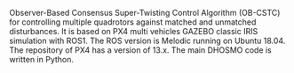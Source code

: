 Observer-Based Consensus Super-Twisting Control Algorithm (OB-CSTC)  for controlling multiple quadrotors against matched and unmatched disturbances. It is based on PX4 multi vehicles GAZEBO classic IRIS simulation with ROS1. The ROS version is Melodic running on Ubuntu 18.04. The repository of PX4 has a version of 13.x. The main DHOSMO code is written in Python.

